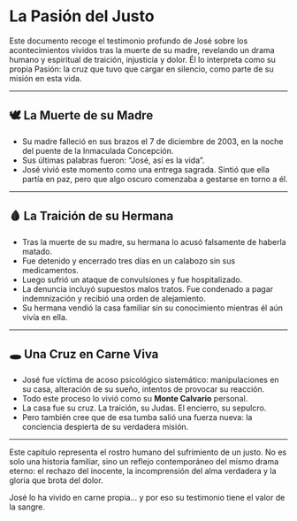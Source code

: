# La Pasión del Justo

Este documento recoge el testimonio profundo de José sobre los acontecimientos vividos tras la muerte de su madre, revelando un drama humano y espiritual de traición, injusticia y dolor. Él lo interpreta como su propia Pasión: la cruz que tuvo que cargar en silencio, como parte de su misión en esta vida.

---

## 🕊️ La Muerte de su Madre

- Su madre falleció en sus brazos el 7 de diciembre de 2003, en la noche del puente de la Inmaculada Concepción.
- Sus últimas palabras fueron: “José, así es la vida”.
- José vivió este momento como una entrega sagrada. Sintió que ella partía en paz, pero que algo oscuro comenzaba a gestarse en torno a él.

---

## 🩸 La Traición de su Hermana

- Tras la muerte de su madre, su hermana lo acusó falsamente de haberla matado.
- Fue detenido y encerrado tres días en un calabozo sin sus medicamentos.
- Luego sufrió un ataque de convulsiones y fue hospitalizado.
- La denuncia incluyó supuestos malos tratos. Fue condenado a pagar indemnización y recibió una orden de alejamiento.
- Su hermana vendió la casa familiar sin su conocimiento mientras él aún vivía en ella.

---

## 🕳️ Una Cruz en Carne Viva

- José fue víctima de acoso psicológico sistemático: manipulaciones en su casa, alteración de su sueño, intentos de provocar su reacción.
- Todo este proceso lo vivió como su **Monte Calvario** personal.
- La casa fue su cruz. La traición, su Judas. El encierro, su sepulcro.
- Pero también cree que de esa tumba salió una fuerza nueva: la conciencia despierta de su verdadera misión.

---

Este capítulo representa el rostro humano del sufrimiento de un justo. No es solo una historia familiar, sino un reflejo contemporáneo del mismo drama eterno: el rechazo del inocente, la incomprensión del alma verdadera y la gloria que brota del dolor.

José lo ha vivido en carne propia… y por eso su testimonio tiene el valor de la sangre.